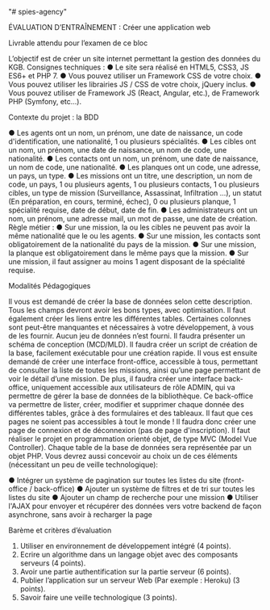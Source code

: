 "# spies-agency" 


  ÉVALUATION D’ENTRAÎNEMENT : Créer une application web


  Livrable attendu pour l’examen de ce bloc

  L’objectif est de créer un site internet permettant la gestion des données du KGB.
Consignes techniques :
●  Le site sera réalisé en HTML5, CSS3, JS ES6+ et PHP 7.
●  Vous pouvez utiliser un Framework CSS de votre choix.
●  Vous pouvez utiliser les librairies JS / CSS de votre choix, jQuery inclus.
●  Vous pouvez utiliser de Framework JS (React, Angular, etc.), de Framework PHP (Symfony, etc...).


Contexte du projet : la BDD

●  Les agents ont un nom, un prénom, une date de naissance, un code d'identification, une nationalité, 1 
ou plusieurs spécialités.
●  Les cibles ont un nom, un prénom, une date de naissance, un nom de code, une nationalité.
●  Les contacts ont un nom, un prénom, une date de naissance, un nom de code, une nationalité.
●  Les planques ont un code, une adresse, un pays, un type.
●  Les  missions  ont  un  titre,  une  description,  un  nom  de  code,  un  pays,  1  ou  plusieurs  agents,  1  ou 
plusieurs contacts, 1 ou plusieurs cibles, un type de mission (Surveillance, Assassinat, Infiltration …), un 
statut (En préparation, en cours, terminé, échec), 0 ou plusieurs planque, 1 spécialité requise, date de 
début, date de fin.
●  Les administrateurs ont un nom, un prénom, une adresse mail, un mot de passe, une date de création.
Règle métier :
●  Sur une mission, la ou les cibles ne peuvent pas avoir la même nationalité que le ou les agents.
●  Sur une mission, les contacts sont obligatoirement de la nationalité du pays de la mission.
●  Sur une mission, la planque est obligatoirement dans le même pays que la mission.
●  Sur une mission, il faut assigner au moins 1 agent disposant de la spécialité requise. 


Modalités Pédagogiques 

Il vous est demandé de créer la base de données selon cette description. Tous les champs devront 
avoir les bons types, avec optimisation. Il faut également créer les liens entre les différentes tables. 
Certaines colonnes sont peut-être manquantes et nécessaires à votre développement, à vous de les 
fournir. Aucun jeu de données n’est fourni. Il faudra présenter un schéma de conception (MCD/MLD). 
Il faudra créer un script de création de la base, facilement exécutable pour une création rapide.
Il vous est ensuite demandé de créer une interface front-office, accessible à tous, permettant de 
consulter la liste de toutes les missions, ainsi qu’une page permettant de voir le détail d’une mission.
De plus, il faudra créer une interface back-office, uniquement accessible aux utilisateurs de rôle 
ADMIN, qui va permettre de gérer la base de données de la bibliothèque. Ce back-office va permettre 
de lister, créer, modifier et supprimer chaque donnée des différentes tables, grâce à des formulaires 
et des tableaux. Il faut que ces pages ne soient pas accessibles à tout le monde ! Il faudra donc créer 
une page de connexion et de déconnexion (pas de page d'inscription).
Il faut réaliser le projet en programmation orienté objet, de type MVC (Model Vue Controller). 
Chaque table de la base de données sera représentée par un objet PHP.
Vous devrez aussi concevoir au choix un de ces éléments (nécessitant un peu de veille technologique):

●  Intégrer un système de pagination sur toutes les listes du site (front-office / back-office)
●  Ajouter un système de filtres et de tri sur toutes les listes du site
●  Ajouter un champ de recherche pour une mission
●  Utiliser l'AJAX pour envoyer et récupérer des données vers votre backend de façon 
asynchrone, sans avoir à recharger la page


Barème et critères d’évaluation

1.  Utiliser en environnement de développement intégré (4 points).
2.  Ecrire un algorithme dans un langage objet avec des composants serveurs (4 points).
3.  Avoir une partie authentification sur la partie serveur (6 points).
4.  Publier l’application sur un serveur Web (Par exemple : Heroku) (3 points).
5.  Savoir faire une veille technologique (3 points).

